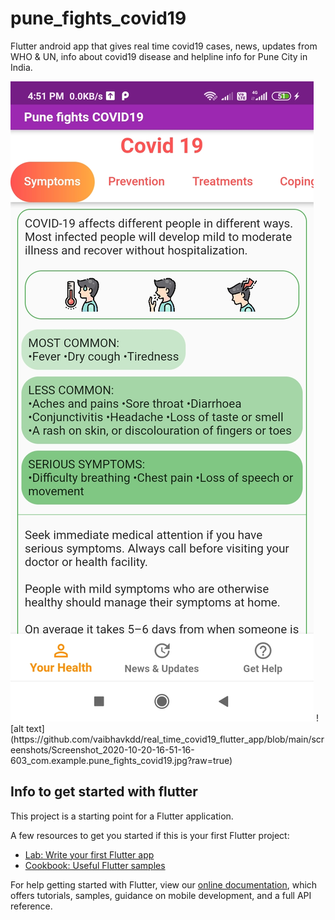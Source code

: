 # pune_fights_covid19

Flutter android app that gives real time covid19 cases, news, updates from WHO & UN, info about covid19 disease and helpline info for Pune City in India.

<img src="screenshots/Screenshot_2020-10-20-16-51-10-848_com.example.pune_fights_covid19.jpg">
![alt text](https://github.com/vaibhavkdd/real_time_covid19_flutter_app/blob/main/screenshots/Screenshot_2020-10-20-16-51-16-603_com.example.pune_fights_covid19.jpg?raw=true)



## Info to get started with flutter 

This project is a starting point for a Flutter application.

A few resources to get you started if this is your first Flutter project:

- [Lab: Write your first Flutter app](https://flutter.dev/docs/get-started/codelab)
- [Cookbook: Useful Flutter samples](https://flutter.dev/docs/cookbook)

For help getting started with Flutter, view our
[online documentation](https://flutter.dev/docs), which offers tutorials,
samples, guidance on mobile development, and a full API reference.
